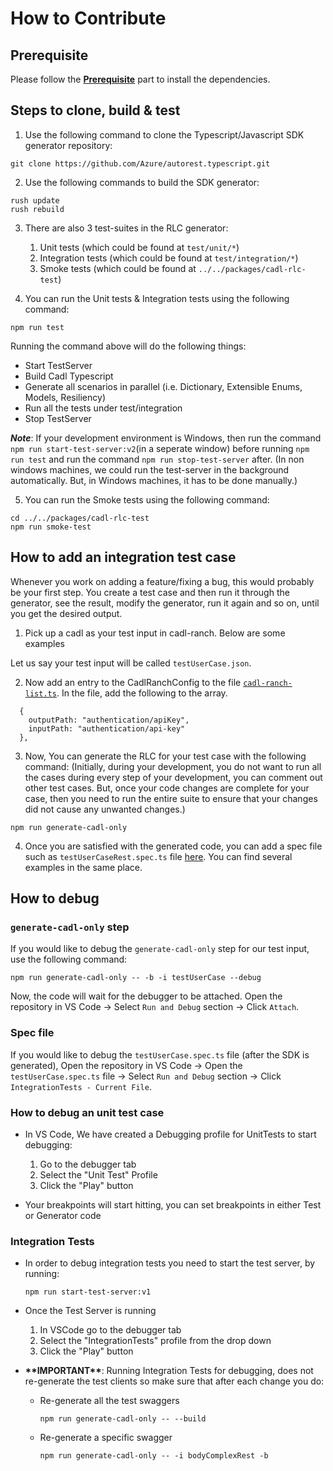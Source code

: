 # How to Contribute

## Prerequisite

Please follow the **[Prerequisite](../../CONTRIBUTING.md#prerequisites)** part to install the dependencies.

## Steps to clone, build & test

1. Use the following command to clone the Typescript/Javascript SDK generator repository:

```
git clone https://github.com/Azure/autorest.typescript.git
```

2. Use the following commands to build the SDK generator:

```
rush update
rush rebuild
```

3. There are also 3 test-suites in the RLC generator:
   1. Unit tests (which could be found at `test/unit/*`)
   2. Integration tests (which could be found at `test/integration/*`)
   3. Smoke tests (which could be found at `../../packages/cadl-rlc-test`)

1. You can run the Unit tests & Integration tests using the following command:

```
npm run test
```

Running the command above will do the following things:

- Start TestServer
- Build Cadl Typescript
- Generate all scenarios in parallel (i.e. Dictionary, Extensible Enums, Models, Resiliency)
- Run all the tests under test/integration
- Stop TestServer

**_Note_**: If your development environment is Windows, then run the command `npm run start-test-server:v2`(in a seperate window) before running `npm run test` and run the command `npm run stop-test-server` after. (In non windows machines, we could run the test-server in the background automatically. But, in Windows machines, it has to be done manually.)

5. You can run the Smoke tests using the following command:

```
cd ../../packages/cadl-rlc-test
npm run smoke-test
```

## How to add an integration test case

Whenever you work on adding a feature/fixing a bug, this would probably be your first step. You create a test case and then run it through the generator, see the result, modify the generator, run it again and so on, until you get the desired output.

1. Pick up a cadl as your test input in cadl-ranch. Below are some examples

Let us say your test input will be called `testUserCase.json`.

2. Now add an entry to the CadlRanchConfig to the file [`cadl-ranch-list.ts`](./test/commands/cadl-ranch-list.ts). In the file, add the following to the array.

```
  {
    outputPath: "authentication/apiKey",
    inputPath: "authentication/api-key"
  },
```

3. Now, You can generate the RLC for your test case with the following command: (Initially, during your development, you do not want to run all the cases during every step of your development, you can comment out other test cases. But, once your code changes are complete for your case, then you need to run the entire suite to ensure that your changes did not cause any unwanted changes.)

```
npm run generate-cadl-only
```

4. Once you are satisfied with the generated code, you can add a spec file such as `testUserCaseRest.spec.ts` file [here](./test/integration). You can find several examples in the same place.

## How to debug

### `generate-cadl-only` step

If you would like to debug the `generate-cadl-only` step for our test input, use the following command:

```
npm run generate-cadl-only -- -b -i testUserCase --debug
```

Now, the code will wait for the debugger to be attached. Open the repository in VS Code -> Select `Run and Debug` section -> Click `Attach`.

### Spec file

If you would like to debug the `testUserCase.spec.ts` file (after the SDK is generated), Open the repository in VS Code -> Open the `testUserCase.spec.ts` file -> Select `Run and Debug` section -> Click `IntegrationTests - Current File`.

### How to debug an unit test case

- In VS Code, We have created a Debugging profile for UnitTests to start debugging:

  1. Go to the debugger tab
  2. Select the "Unit Test" Profile
  3. Click the "Play" button

- Your breakpoints will start hitting, you can set breakpoints in either Test or Generator code

### Integration Tests

- In order to debug integration tests you need to start the test server, by running:

      npm run start-test-server:v1

- Once the Test Server is running

  1. In VSCode go to the debugger tab
  2. Select the "IntegrationTests" profile from the drop down
  3. Click the "Play" button

- **\*\***IMPORTANT**\*\***: Running Integration Tests for debugging, does not re-generate the test clients so make sure that after each change you do:

  - Re-generate all the test swaggers

        npm run generate-cadl-only -- --build

  - Re-generate a specific swagger

        npm run generate-cadl-only -- -i bodyComplexRest -b
